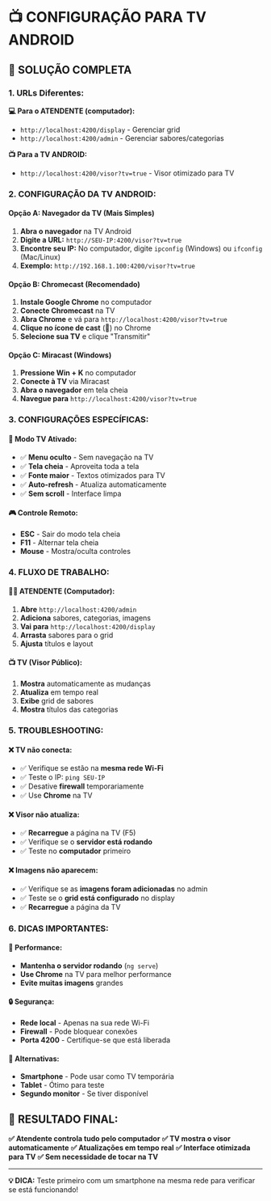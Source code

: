 # 📺 CONFIGURAÇÃO PARA TV ANDROID

## 🎯 SOLUÇÃO COMPLETA

### **1. URLs Diferentes:**

**💻 Para o ATENDENTE (computador):**
- `http://localhost:4200/display` - Gerenciar grid
- `http://localhost:4200/admin` - Gerenciar sabores/categorias

**📺 Para a TV ANDROID:**
- `http://localhost:4200/visor?tv=true` - Visor otimizado para TV

### **2. CONFIGURAÇÃO DA TV ANDROID:**

#### **Opção A: Navegador da TV (Mais Simples)**
1. **Abra o navegador** na TV Android
2. **Digite a URL:** `http://SEU-IP:4200/visor?tv=true`
3. **Encontre seu IP:** No computador, digite `ipconfig` (Windows) ou `ifconfig` (Mac/Linux)
4. **Exemplo:** `http://192.168.1.100:4200/visor?tv=true`

#### **Opção B: Chromecast (Recomendado)**
1. **Instale Google Chrome** no computador
2. **Conecte Chromecast** na TV
3. **Abra Chrome** e vá para `http://localhost:4200/visor?tv=true`
4. **Clique no ícone de cast** (🔗) no Chrome
5. **Selecione sua TV** e clique "Transmitir"

#### **Opção C: Miracast (Windows)**
1. **Pressione Win + K** no computador
2. **Conecte à TV** via Miracast
3. **Abra o navegador** em tela cheia
4. **Navegue para** `http://localhost:4200/visor?tv=true`

### **3. CONFIGURAÇÕES ESPECÍFICAS:**

#### **🔧 Modo TV Ativado:**
- ✅ **Menu oculto** - Sem navegação na TV
- ✅ **Tela cheia** - Aproveita toda a tela
- ✅ **Fonte maior** - Textos otimizados para TV
- ✅ **Auto-refresh** - Atualiza automaticamente
- ✅ **Sem scroll** - Interface limpa

#### **🎮 Controle Remoto:**
- **ESC** - Sair do modo tela cheia
- **F11** - Alternar tela cheia
- **Mouse** - Mostra/oculta controles

### **4. FLUXO DE TRABALHO:**

#### **👨‍💼 ATENDENTE (Computador):**
1. **Abre** `http://localhost:4200/admin`
2. **Adiciona** sabores, categorias, imagens
3. **Vai para** `http://localhost:4200/display`
4. **Arrasta** sabores para o grid
5. **Ajusta** títulos e layout

#### **📺 TV (Visor Público):**
1. **Mostra** automaticamente as mudanças
2. **Atualiza** em tempo real
3. **Exibe** grid de sabores
4. **Mostra** títulos das categorias

### **5. TROUBLESHOOTING:**

#### **❌ TV não conecta:**
- ✅ Verifique se estão na **mesma rede Wi-Fi**
- ✅ Teste o IP: `ping SEU-IP`
- ✅ Desative **firewall** temporariamente
- ✅ Use **Chrome** na TV

#### **❌ Visor não atualiza:**
- ✅ **Recarregue** a página na TV (F5)
- ✅ Verifique se o **servidor está rodando**
- ✅ Teste no **computador** primeiro

#### **❌ Imagens não aparecem:**
- ✅ Verifique se as **imagens foram adicionadas** no admin
- ✅ Teste se o **grid está configurado** no display
- ✅ **Recarregue** a página da TV

### **6. DICAS IMPORTANTES:**

#### **🚀 Performance:**
- **Mantenha o servidor rodando** (`ng serve`)
- **Use Chrome** na TV para melhor performance
- **Evite muitas imagens** grandes

#### **🔒 Segurança:**
- **Rede local** - Apenas na sua rede Wi-Fi
- **Firewall** - Pode bloquear conexões
- **Porta 4200** - Certifique-se que está liberada

#### **📱 Alternativas:**
- **Smartphone** - Pode usar como TV temporária
- **Tablet** - Ótimo para teste
- **Segundo monitor** - Se tiver disponível

## 🎉 RESULTADO FINAL:

**✅ Atendente controla tudo pelo computador**
**✅ TV mostra o visor automaticamente**
**✅ Atualizações em tempo real**
**✅ Interface otimizada para TV**
**✅ Sem necessidade de tocar na TV**

---

**💡 DICA:** Teste primeiro com um smartphone na mesma rede para verificar se está funcionando!
